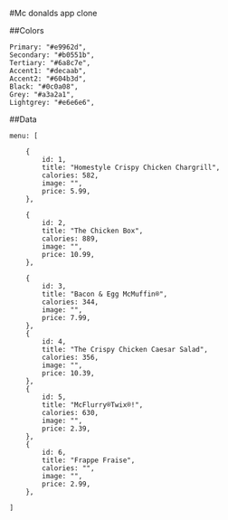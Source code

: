 #Mc donalds app clone

##Colors

    Primary: "#e9962d",
    Secondary: "#b0551b",
    Tertiary: "#6a8c7e",
    Accent1: "#decaab",
    Accent2: "#604b3d",
    Black: "#0c0a08",
    Grey: "#a3a2a1",
    Lightgrey: "#e6e6e6",

##Data

    menu: [

        {
            id: 1,
            title: "Homestyle Crispy Chicken Chargrill",
            calories: 582,
            image: "",
            price: 5.99,
        },

        {
            id: 2,
            title: "The Chicken Box",
            calories: 889,
            image: "",
            price: 10.99,
        },

        {
            id: 3,
            title: "Bacon & Egg McMuffin®",
            calories: 344,
            image: "",
            price: 7.99,
        },
        {
            id: 4,
            title: "The Crispy Chicken Caesar Salad",
            calories: 356,
            image: "",
            price: 10.39,
        },
        {
            id: 5,
            title: "McFlurry®Twix®!",
            calories: 630,
            image: "",
            price: 2.39,
        },
        {
            id: 6,
            title: "Frappe Fraise",
            calories: "",
            image: "",
            price: 2.99,
        },

    ]
